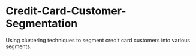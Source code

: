 # Credit-Card-Customer-Segmentation
Using clustering techniques to segment credit card customers into various segments.
